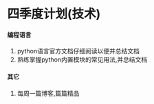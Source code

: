 四季度计划(技术)
===

#### 编程语言

1. python语言官方文档仔细阅读以便并总结文档
2. 熟练掌握python内置模块的常见用法,并总结文档





#### 其它

1. 每周一篇博客,篇篇精品

